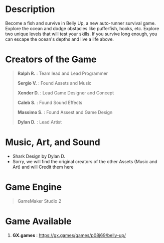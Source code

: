 # Description
Become a fish and survive in Belly Up, a new auto-runner survival game. Explore the ocean and dodge obstacles like pufferfish, hooks, etc. Explore two unique levels that will test your skills. If you survive long enough, you can escape the ocean's depths and live a life above. 

# Creators of the Game

>**Ralph R.** : Team lead and Lead Programmer
>
>**Sergio V.** : Found Assets and Music
>
>**Xender D.** : Lead Game Designer and Concept
>
>**Caleb S.** : Found Sound Effects
>
>**Massimo S.** : Found Assest and Game Design
>
>**Dylan D.** : Lead Artist

# Music, Art, and Sound
- Shark Design by Dylan D.
- Sorry,  we will find the original creators of the other Assets (Music and Art) and will Credit them here

# Game Engine

> GameMaker Studio 2

# Game Available 
1. **GX.games** : https://gx.games/games/p08j69/belly-up/

